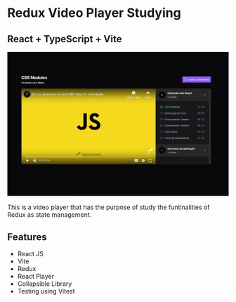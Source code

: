 # Redux Video Player Studying

## React + TypeScript + Vite

![Alt text](image.png)

This is a video player that has the purpose of study the funtinalities of Redux as state management.

## Features

- React JS
- Vite
- Redux
- React Player
- Collapsible Library
- Testing using Vitest
